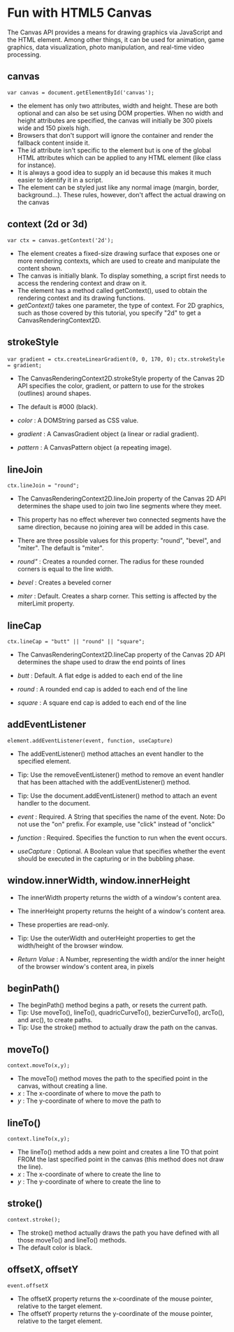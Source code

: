 # Fun with HTML5 Canvas

The Canvas API provides a means for drawing graphics via JavaScript and the HTML <canvas> element. Among other things, it can be used for animation, game graphics, data visualization, photo manipulation, and real-time video processing.

canvas
-----------------------
``var canvas = document.getElementById('canvas');``

* the <canvas> element has only two attributes, width and height. These are both optional and can also be set using DOM properties. When no width and height attributes are specified, the canvas will initially be 300 pixels wide and 150 pixels high.
* Browsers that don't support <canvas> will ignore the container and render the fallback content inside it. 
* The id attribute isn't specific to the <canvas> element but is one of the global HTML attributes which can be applied to any HTML element (like class for instance). 
* It is always a good idea to supply an id because this makes it much easier to identify it in a script.
* The <canvas> element can be styled just like any normal image (margin, border, background…). These rules, however, don't affect the actual drawing on the canvas

context (2d or 3d)
-----------------------
``var ctx = canvas.getContext('2d');``

* The <canvas> element creates a fixed-size drawing surface that exposes one or more rendering contexts, which are used to create and manipulate the content shown. 
* The canvas is initially blank. To display something, a script first needs to access the rendering context and draw on it. 
* The <canvas> element has a method called getContext(), used to obtain the rendering context and its drawing functions. 
* _getContext()_ takes one parameter, the type of context. For 2D graphics, such as those covered by this tutorial, you specify "2d" to get a CanvasRenderingContext2D.

strokeStyle
-----------------------
``var gradient = ctx.createLinearGradient(0, 0, 170, 0);``
``ctx.strokeStyle = gradient;``
* The CanvasRenderingContext2D.strokeStyle property of the Canvas 2D API specifies the color, gradient, or pattern to use for the strokes (outlines) around shapes. 
* The default is #000 (black).

* _color_ : A DOMString parsed as CSS <color> value.
* _gradient_ : A CanvasGradient object (a linear or radial gradient).
* _pattern_ : A CanvasPattern object (a repeating image).

lineJoin
-----------------------
``ctx.lineJoin = "round";``
* The CanvasRenderingContext2D.lineJoin property of the Canvas 2D API determines the shape used to join two line segments where they meet.
* This property has no effect wherever two connected segments have the same direction, because no joining area will be added in this case. 
* There are three possible values for this property: "round", "bevel", and "miter". The default is "miter".

* _round"_ : Creates a rounded corner. The radius for these rounded corners is equal to the line width.
* _bevel_ : Creates a beveled corner
* _miter_ : Default. Creates a sharp corner. This setting is affected by the miterLimit property.

lineCap
-----------------------
``ctx.lineCap = "butt" || "round" || "square";``
* The CanvasRenderingContext2D.lineCap property of the Canvas 2D API determines the shape used to draw the end points of lines

* _butt_ : Default. A flat edge is added to each end of the line	
* _round_ : A rounded end cap is added to each end of the line	
* _square_ : A square end cap is added to each end of the line

addEventListener
-----------------------
``element.addEventListener(event, function, useCapture)``
* The addEventListener() method attaches an event handler to the specified element.
* Tip: Use the removeEventListener() method to remove an event handler that has been attached with the addEventListener() method.
* Tip: Use the document.addEventListener() method to attach an event handler to the document.

* _event_ : Required. A String that specifies the name of the event. Note: Do not use the "on" prefix. For example, use "click" instead of "onclick"
* _function_ : Required. Specifies the function to run when the event occurs. 
* _useCapture_ : Optional. A Boolean value that specifies whether the event should be executed in the capturing or in the bubbling phase. 

window.innerWidth, window.innerHeight
-----------------------
* The innerWidth property returns the width of a window's content area.
* The innerHeight property returns the height of a window's content area.
* These properties are read-only.
* Tip: Use the outerWidth and outerHeight properties to get the width/height of the browser window.

* _Return Value_ : A Number, representing the width and/or the inner height of the browser window's content area, in pixels

beginPath()
-----------------------
* The beginPath() method begins a path, or resets the current path.
* Tip: Use moveTo(), lineTo(), quadricCurveTo(), bezierCurveTo(), arcTo(), and arc(), to create paths.
* Tip: Use the stroke() method to actually draw the path on the canvas.


moveTo()
-----------------------
```context.moveTo(x,y);```
* The moveTo() method moves the path to the specified point in the canvas, without creating a line.
* _x_ : The x-coordinate of where to move the path to	
* _y_ :	The y-coordinate of where to move the path to


lineTo()
-----------------------
```context.lineTo(x,y);```
* The lineTo() method adds a new point and creates a line TO that point FROM the last specified point in the canvas (this method does not draw the line).
* _x_ : The x-coordinate of where to create the line to	
* _y_ :	The y-coordinate of where to create the line to


stroke()
-----------------------
```context.stroke();```
* The stroke() method actually draws the path you have defined with all those moveTo() and lineTo() methods. 
* The default color is black.

offsetX, offsetY
-----------------------
```event.offsetX```
* The offsetX property returns the x-coordinate of the mouse pointer, relative to the target element.
* The offsetY property returns the y-coordinate of the mouse pointer, relative to the target element.